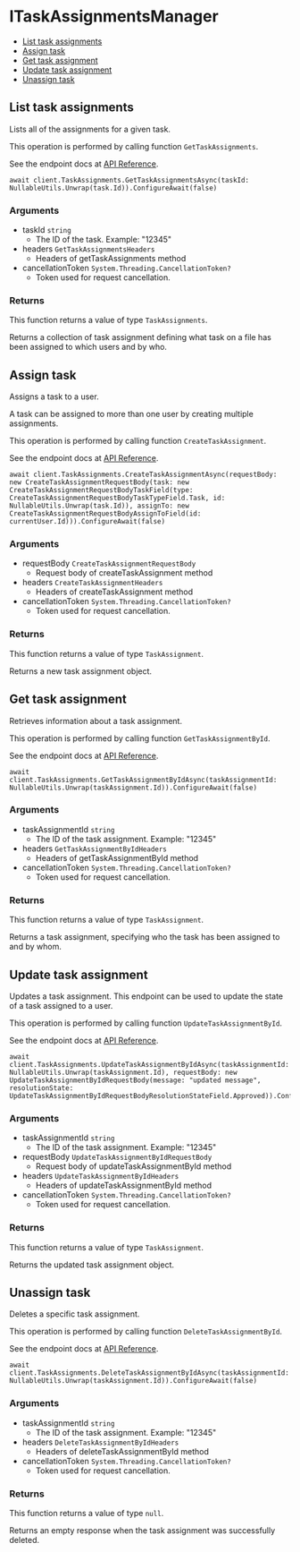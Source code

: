 # ITaskAssignmentsManager


- [List task assignments](#list-task-assignments)
- [Assign task](#assign-task)
- [Get task assignment](#get-task-assignment)
- [Update task assignment](#update-task-assignment)
- [Unassign task](#unassign-task)

## List task assignments

Lists all of the assignments for a given task.

This operation is performed by calling function `GetTaskAssignments`.

See the endpoint docs at
[API Reference](https://developer.box.com/reference/get-tasks-id-assignments/).

<!-- sample get_tasks_id_assignments -->
```
await client.TaskAssignments.GetTaskAssignmentsAsync(taskId: NullableUtils.Unwrap(task.Id)).ConfigureAwait(false)
```

### Arguments

- taskId `string`
  - The ID of the task. Example: "12345"
- headers `GetTaskAssignmentsHeaders`
  - Headers of getTaskAssignments method
- cancellationToken `System.Threading.CancellationToken?`
  - Token used for request cancellation.


### Returns

This function returns a value of type `TaskAssignments`.

Returns a collection of task assignment defining what task on
a file has been assigned to which users and by who.


## Assign task

Assigns a task to a user.

A task can be assigned to more than one user by creating multiple
assignments.

This operation is performed by calling function `CreateTaskAssignment`.

See the endpoint docs at
[API Reference](https://developer.box.com/reference/post-task-assignments/).

<!-- sample post_task_assignments -->
```
await client.TaskAssignments.CreateTaskAssignmentAsync(requestBody: new CreateTaskAssignmentRequestBody(task: new CreateTaskAssignmentRequestBodyTaskField(type: CreateTaskAssignmentRequestBodyTaskTypeField.Task, id: NullableUtils.Unwrap(task.Id)), assignTo: new CreateTaskAssignmentRequestBodyAssignToField(id: currentUser.Id))).ConfigureAwait(false)
```

### Arguments

- requestBody `CreateTaskAssignmentRequestBody`
  - Request body of createTaskAssignment method
- headers `CreateTaskAssignmentHeaders`
  - Headers of createTaskAssignment method
- cancellationToken `System.Threading.CancellationToken?`
  - Token used for request cancellation.


### Returns

This function returns a value of type `TaskAssignment`.

Returns a new task assignment object.


## Get task assignment

Retrieves information about a task assignment.

This operation is performed by calling function `GetTaskAssignmentById`.

See the endpoint docs at
[API Reference](https://developer.box.com/reference/get-task-assignments-id/).

<!-- sample get_task_assignments_id -->
```
await client.TaskAssignments.GetTaskAssignmentByIdAsync(taskAssignmentId: NullableUtils.Unwrap(taskAssignment.Id)).ConfigureAwait(false)
```

### Arguments

- taskAssignmentId `string`
  - The ID of the task assignment. Example: "12345"
- headers `GetTaskAssignmentByIdHeaders`
  - Headers of getTaskAssignmentById method
- cancellationToken `System.Threading.CancellationToken?`
  - Token used for request cancellation.


### Returns

This function returns a value of type `TaskAssignment`.

Returns a task assignment, specifying who the task has been assigned to
and by whom.


## Update task assignment

Updates a task assignment. This endpoint can be
used to update the state of a task assigned to a user.

This operation is performed by calling function `UpdateTaskAssignmentById`.

See the endpoint docs at
[API Reference](https://developer.box.com/reference/put-task-assignments-id/).

<!-- sample put_task_assignments_id -->
```
await client.TaskAssignments.UpdateTaskAssignmentByIdAsync(taskAssignmentId: NullableUtils.Unwrap(taskAssignment.Id), requestBody: new UpdateTaskAssignmentByIdRequestBody(message: "updated message", resolutionState: UpdateTaskAssignmentByIdRequestBodyResolutionStateField.Approved)).ConfigureAwait(false)
```

### Arguments

- taskAssignmentId `string`
  - The ID of the task assignment. Example: "12345"
- requestBody `UpdateTaskAssignmentByIdRequestBody`
  - Request body of updateTaskAssignmentById method
- headers `UpdateTaskAssignmentByIdHeaders`
  - Headers of updateTaskAssignmentById method
- cancellationToken `System.Threading.CancellationToken?`
  - Token used for request cancellation.


### Returns

This function returns a value of type `TaskAssignment`.

Returns the updated task assignment object.


## Unassign task

Deletes a specific task assignment.

This operation is performed by calling function `DeleteTaskAssignmentById`.

See the endpoint docs at
[API Reference](https://developer.box.com/reference/delete-task-assignments-id/).

<!-- sample delete_task_assignments_id -->
```
await client.TaskAssignments.DeleteTaskAssignmentByIdAsync(taskAssignmentId: NullableUtils.Unwrap(taskAssignment.Id)).ConfigureAwait(false)
```

### Arguments

- taskAssignmentId `string`
  - The ID of the task assignment. Example: "12345"
- headers `DeleteTaskAssignmentByIdHeaders`
  - Headers of deleteTaskAssignmentById method
- cancellationToken `System.Threading.CancellationToken?`
  - Token used for request cancellation.


### Returns

This function returns a value of type `null`.

Returns an empty response when the task
assignment was successfully deleted.


